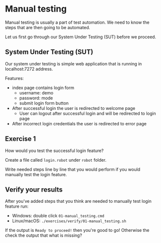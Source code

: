 # Manual testing

Manual testing is usually a part of test automation. We need to know the steps that are then going to be automated.

Let us first go through our System Under Testing (SUT) before we proceed.

## System Under Testing (SUT)

Our system under testing is simple web application that is running in localhost:7272 address.

Features:
  - index page contains login form
    - username: demo
    - password: mode
    - submit login form button
  - After successful login the user is redirected to welcome page
    - User can logout after successful login and will be redirected to login page
  - After incorrect login credentials the user is redirected to error page

## Exercise 1

How would you test the successful login feature?

Create a file called `login.robot` under `robot` folder.

Write needed steps line by line that you would perform if you would manually test the login feature.

## Verify your results

After you've added steps that you think are needed to manually test login feature run:

  - Windows: double click `01-manual_testing.cmd`
  - Linux/macOS: `./exercises/verify/01-manual_testing.sh`

If the output is `Ready to proceed!` then you're good to go! Otherwise the check the output that what is missing?
